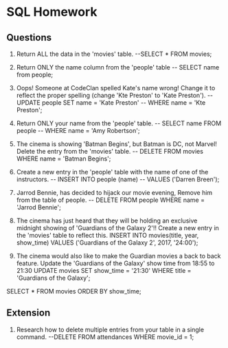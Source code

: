# SQL Homework

## Questions

1. Return ALL the data in the 'movies' table.
--SELECT * FROM movies;

2. Return ONLY the name column from the 'people' table
-- SELECT name from people;

3. Oops! Someone at CodeClan spelled Kate's name wrong! Change it to reflect the proper spelling (change 'Kte Preston' to 'Kate Preston').
-- UPDATE people SET name = 'Kate Preston'
-- WHERE name = 'Kte Preston';

4. Return ONLY your name from the 'people' table.
-- SELECT name FROM people
-- WHERE name = 'Amy Robertson';

5. The cinema is showing 'Batman Begins', but Batman is DC, not Marvel! Delete the entry from the 'movies' table.
-- DELETE FROM movies WHERE name = 'Batman Begins';

6. Create a new entry in the 'people' table with the name of one of the instructors.
-- INSERT INTO people (name)
-- VALUES ('Darren Breen');

7. Jarrod Bennie, has decided to hijack our movie evening, Remove him from the table of people.
-- DELETE FROM people WHERE name = 'Jarrod Bennie';

8. The cinema has just heard that they will be holding an exclusive midnight showing of 'Guardians of the Galaxy 2'!! Create a new entry in the 'movies' table to reflect this.
INSERT INTO movies(title, year, show_time)
VALUES ('Guardians of the Galaxy 2', 2017, '24:00');

9. The cinema would also like to make the Guardian movies a back to back feature. Update the 'Guardians of the Galaxy' show time from 18:55 to 21:30
UPDATE movies SET show_time = '21:30'
WHERE title = 'Guardians of the Galaxy';

SELECT * FROM movies ORDER BY show_time;

## Extension

1. Research how to delete multiple entries from your table in a single command.
--DELETE FROM attendances WHERE movie_id = 1;
